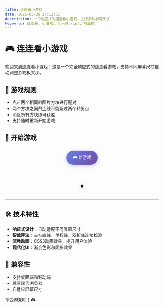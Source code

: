 ```yaml
---
title: 连连看小游戏
date: 2025-05-28 17:11:51
description: 一个响应式的连连看小游戏，支持多种屏幕尺寸
keywords: 连连看, 小游戏, JavaScript, 响应式
---
```


# 🎮 连连看小游戏

欢迎来到连连看小游戏！这是一个完全响应式的连连看游戏，支持不同屏幕尺寸自动调整游戏板大小。

## 🎯 游戏规则

- 点击两个相同的图片方块进行配对
- 两个方块之间的连线不能超过两个转折点
- 消除所有方块即可获胜
- 支持随时重新开始游戏

## 🎲 开始游戏

<div id="lianliankan-game">
  <button id="restart">🎮 新游戏</button>
  <div id="message"></div>
  <div id="game-container"></div>
</div>

<style>
/* 连连看游戏样式 */
#lianliankan-game {
  margin: 20px 0;
  text-align: center;
  width: 100%;
  overflow: hidden;
}

/* 声明全局CSS变量 */
#lianliankan-game {
  --block-size: 45px;
  --gap: 6px;
  --colors-count: 5;
}

#game-container {
  display: grid;
  gap: var(--gap);
  padding: var(--gap);
  background: #000000;
  border-radius: 10px;
  box-shadow: 0 4px 20px rgba(0,0,0,0.3);
  margin: 20px auto;
  width: fit-content;
  height: fit-content;
  max-width: calc(100% - 40px);
  max-height: 70vh;
  overflow: auto;
  box-sizing: border-box;
}

.block {
  width: var(--block-size);
  height: var(--block-size);
  cursor: pointer;
  transition: all 0.2s ease;
  background-size: cover;
  background-position: center;
  background-repeat: no-repeat;
  border-radius: 6px;
  border: 2px solid transparent;
}

.block:hover {
  transform: scale(1.05);
  border-color: rgba(255, 255, 255, 0.5);
}

.block.selected {
  transform: scale(0.9);
  box-shadow: 0 0 15px #00ff88;
  border-color: #00ff88;
}

#restart {
  padding: 10px 20px;
  font-size: 14px;
  background: linear-gradient(135deg, #667eea 0%, #764ba2 100%);
  color: white;
  border: none;
  border-radius: 25px;
  cursor: pointer;
  margin: 10px;
  transition: all 0.3s ease;
  box-shadow: 0 4px 15px rgba(102, 126, 234, 0.4);
}

#restart:hover {
  transform: translateY(-2px);
  box-shadow: 0 6px 20px rgba(102, 126, 234, 0.6);
}

#restart:active {
  transform: translateY(0);
}

#message {
  font-size: clamp(16px, 3vw, 20px);
  color: #00ff88;
  height: 25px;
  margin: 10px;
  text-align: center;
  font-weight: bold;
  text-shadow: 0 2px 4px rgba(0,0,0,0.3);
}

/* 响应式布局调整 */
@media (max-width: 1200px) {
  #lianliankan-game {
    --block-size: 40px;
    --gap: 5px;
  }
}

@media (max-width: 768px) {
  #lianliankan-game {
    --block-size: 35px;
    --gap: 4px;
  }
  
  #restart {
    font-size: 12px;
    padding: 8px 16px;
  }
  
  #game-container {
    max-height: 60vh;
  }
}

@media (max-width: 480px) {
  #lianliankan-game {
    --block-size: 30px;
    --gap: 3px;
  }
  
  #restart {
    font-size: 11px;
    padding: 6px 12px;
  }
  
  #message {
    font-size: 14px;
    height: 20px;
  }
  
  #game-container {
    max-height: 50vh;
    padding: 3px;
  }
}

/* 确保游戏容器在小屏幕上不会溢出 */
@media (max-width: 600px) {
  #game-container {
    max-width: 98vw;
  }
}
</style>

<script>
document.addEventListener('DOMContentLoaded', function() {
  // 动态计算游戏板大小
  function calculateBoardSize() {
    // 获取Hexo主题的页面容器宽度
    const pageContainer = document.getElementById('page') || document.querySelector('.page') || document.querySelector('main') || document.querySelector('article');
    const containerWidth = pageContainer ? pageContainer.clientWidth : window.innerWidth * 0.8;
    const containerHeight = window.innerHeight;
    
    const blockSize = parseInt(getComputedStyle(document.querySelector('#lianliankan-game')).getPropertyValue('--block-size'));
    const gap = parseInt(getComputedStyle(document.querySelector('#lianliankan-game')).getPropertyValue('--gap'));
    
    // 计算可容纳的列数和行数（基于页面容器宽度）
    const availableWidth = containerWidth - 80; // 减去页面内边距
    const availableHeight = Math.min(containerHeight * 0.8, 800); // 增加到80%高度，最大800px
    
    const availableCols = Math.floor(availableWidth / (blockSize + gap));
    const availableRows = Math.floor((availableHeight - 100) / (blockSize + gap));
    
    // 根据容器宽度调整最大列数和行数
    const maxCols = containerWidth >= 1000 ? 16 : // 大容器
                  containerWidth >= 800 ? 14 : // 中等容器
                  containerWidth >= 600 ? 12 : // 小容器
                  10; // 很小容器
    
    const maxRows = containerHeight >= 800 ? 16 : // 高屏幕，增加到16行
                   containerHeight >= 600 ? 14 : // 中等屏幕，增加到14行
                   12; // 小屏幕，增加到12行
    
    // 确保至少有一个合理的游戏大小，同时保持行列数为偶数
    const cols = Math.max(6, Math.min(availableCols, maxCols));
    const rows = Math.max(8, Math.min(availableRows, maxRows)); // 最小行数增加到8
    
    // 确保至少有100个球（50对）
    const totalBlocks = (cols - (cols % 2)) * (rows - (rows % 2));
    let finalCols = cols - (cols % 2);
    let finalRows = rows - (rows % 2);
    
    // 如果总数少于100，尝试增加行数
    if (totalBlocks < 100) {
      const minRows = Math.ceil(100 / finalCols);
      finalRows = Math.max(finalRows, minRows - (minRows % 2));
    }
    
    console.log('容器信息:', {
      pageContainerWidth: containerWidth,
      availableWidth: availableWidth,
      blockSize: blockSize,
      gap: gap,
      calculatedCols: availableCols,
      finalCols: finalCols,
      finalRows: finalRows
    });
    
    // 确保总方块数是偶数
    return {
      cols: finalCols,
      rows: finalRows
    };
  }

  // 常量配置
  let ROWS = 8;
  let COLS = 12;
  const IMGS_COUNT = 8;
  let BLOCK_SIZE = 45;

  // 全局变量
  let gameData = [];
  let selectedBlocks = [];
  let isProcessing = false;

  // 初始化游戏
  function initGame() {
    // 延迟一下确保页面完全加载
    setTimeout(() => {
      const size = calculateBoardSize();
      ROWS = size.rows;
      COLS = size.cols;
      BLOCK_SIZE = parseInt(getComputedStyle(document.querySelector('#lianliankan-game')).getPropertyValue('--block-size'));
      
      generateMatrix();
      drawBoard();
    }, 100);
  }

  // 监听窗口大小变化
  window.addEventListener('resize', () => {
    setTimeout(() => {
      const size = calculateBoardSize();
      if (size.rows !== ROWS || size.cols !== COLS) {
        initGame();
      }
    }, 100);
  });

  // 开始新游戏，生成游戏数据
  function generateMatrix() {
    const totalBlocks = ROWS * COLS;
    const picPairs = Array.from(
      { length: totalBlocks / 2 },
      (_, i) => (i % IMGS_COUNT) + 1
    ).flatMap(pic => [pic, pic]);

    const shuffled = [...picPairs].sort(() => Math.random() - 0.5);
    gameData = Array.from({ length: ROWS }, (_, i) => 
      shuffled.slice(i * COLS, (i + 1) * COLS)
    );
  }

  // 绘制游戏面板
  function drawBoard() {
    const container = document.getElementById('game-container');
    container.style.gridTemplateColumns = `repeat(${COLS}, ${BLOCK_SIZE}px)`;
    
    container.innerHTML = '';
    gameData.forEach((row, i) => {
      row.forEach((picNum, j) => {
        const block = document.createElement('div');
        block.className = 'block';
        block.style.backgroundImage = `url(/LianlianKan/imgs/${picNum}.jpg)`;
        block.dataset.row = i;
        block.dataset.col = j;
        block.addEventListener('click', handleBlockClick);
        container.appendChild(block);
      });
    });
  }

  // 处理方块点击
  function handleBlockClick(e) {
    if (isProcessing) return;
    
    const block = e.target;
    const row = parseInt(block.dataset.row);
    const col = parseInt(block.dataset.col);
    
    if (block.style.backgroundImage === 'none') return;

    block.classList.add('selected');
    selectedBlocks.push({ row, col, element: block });

    if (selectedBlocks.length === 2) {
      checkMatch();
      selectedBlocks.forEach(b => b.element.classList.remove('selected'));
      selectedBlocks = [];
    }
  }

  // 检查匹配
  function checkMatch() {
    const [a, b] = selectedBlocks;
    if (gameData[a.row][a.col] !== gameData[b.row][b.col]) return;
    if (checkPath(a, b)) {
      removeBlocks(a, b);
      checkWin();
    }
  }

  // 检查是否存在合法路径
  function checkPath(start, end) {
    if ((start.row === end.row && start.col === end.col) || 
        gameData[start.row][start.col] !== gameData[end.row][end.col]) {
      return false;
    }

    if (checkStraightLine(start, end)) {
      return true;
    }

    if (checkOneCorner(start, end)) {
      return true;
    }

    return checkTwoCorners(start, end);
  }
  
  // 直线检测
  function checkStraightLine(a, b) {
    if (a.row === b.row) {
      const minCol = Math.min(a.col, b.col);
      const maxCol = Math.max(a.col, b.col);
      for (let col = minCol + 1; col < maxCol; col++) {
        if (gameData[a.row][col] !== 0) return false;
      }
      return true;
    }

    if (a.col === b.col) {
      const minRow = Math.min(a.row, b.row);
      const maxRow = Math.max(a.row, b.row);
      for (let row = minRow + 1; row < maxRow; row++) {
        if (gameData[row][a.col] !== 0) return false;
      }
      return true;
    }

    return false;
  }
  
  // 单折线检测
  function checkOneCorner(a, b) {
    const corner1 = { row: a.row, col: b.col };
    if (gameData[corner1.row][corner1.col] === 0) {
      if (checkStraightLine(a, corner1) && checkStraightLine(corner1, b)) {
        return true;
      }
    }

    const corner2 = { row: b.row, col: a.col };
    if (gameData[corner2.row][corner2.col] === 0) {
      if (checkStraightLine(a, corner2) && checkStraightLine(corner2, b)) {
        return true;
      }
    }

    return false;
  }
  
  // 双折线检测
  function checkTwoCorners(a, b) {
    for (let col = 0; col < COLS; col++) {
      const corner1 = { row: a.row, col };
      const corner2 = { row: b.row, col };
      if (col !== a.col && gameData[a.row][col] === 0 && 
          gameData[b.row][col] === 0 &&
          checkStraightLine(a, corner1) &&
          checkStraightLine(corner1, corner2) &&
          checkStraightLine(corner2, b)
      ) {
        return true;
      }
    }
    
    for (let row = 0; row < ROWS; row++) {
      const corner1 = { row, col: a.col };
      const corner2 = { row, col: b.col };
      if (row !== a.row && gameData[row][a.col] === 0 && 
          gameData[row][b.col] === 0 &&
          checkStraightLine(a, corner1) &&
          checkStraightLine(corner1, corner2) &&
          checkStraightLine(corner2, b)
      ) {
        return true;
      }
    }

    return false;
  }
  
  // 移除方块
  function removeBlocks(...blocks) {
    isProcessing = true;
    blocks.forEach(b => {
      gameData[b.row][b.col] = 0;
      b.element.style.backgroundImage = 'none';
    });
    setTimeout(() => {
      isProcessing = false;
    }, 200);
  }

  // 检查胜利条件
  function checkWin() {
    if (gameData.flat().every(cell => cell === 0)) {
      showMessage('🎉 挑战成功！');
      setTimeout(initGame, 2000);
    }
  }

  // 显示提示信息
  function showMessage(text) {
    const msg = document.getElementById('message');
    msg.textContent = text;
    setTimeout(() => msg.textContent = '', 2000);
  }

  // 初始化
  document.getElementById('restart').addEventListener('click', initGame);
  initGame();
});
</script>

---

## 🛠️ 技术特性

- **响应式设计**：自动适配不同屏幕尺寸
- **智能算法**：支持直线、单折线、双折线连接检测
- **流畅动画**：CSS3动画效果，提升用户体验
- **现代化UI**：渐变色彩和阴影效果

## 📱 兼容性

- 支持桌面端和移动端
- 兼容现代浏览器
- 自适应屏幕尺寸

享受游戏吧！🎮
